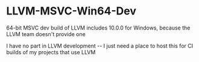 # LLVM-MSVC-Win64-Dev

64-bit MSVC dev build of LLVM includes 10.0.0 for Windows, because the LLVM team doesn't provide one

I have no part in LLVM development -- I just need a place to host this for CI builds of my projects that use LLVM
